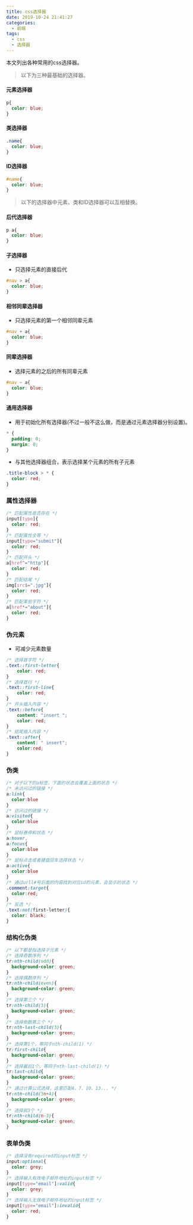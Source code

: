```yaml
---
title: css选择器
date: 2019-10-24 21:41:27
categories:
  - 前端
tags:
  - css
  - 选择器
---
```


本文列出各种常用的css选择器。

>  以下为三种最基础的选择器。 
#### 元素选择器
```css
p{
  color: blue;
}
```
#### 类选择器
```css
.name{
  color: blue;
}
```

#### ID选择器
```css
#name{
  color: blue;
}
```

>  以下的选择器中元素、类和ID选择器可以互相替换。 

#### 后代选择器
```css
p a{
  color: blue;
}
```

#### 子选择器
* 只选择元素的直接后代

```css
#nav > a{
  color: blue;
}
```

#### 相邻同辈选择器
* 只选择元素的第一个相邻同辈元素

```css
#nav + a{
  color: blue;
}
```

#### 同辈选择器
* 选择元素的之后的所有同辈元素

```css
#nav ~ a{
  color: blue;
}
```


#### 通用选择器
* 用于初始化所有选择器(不过一般不这么做，而是通过元素选择器分别设置)。

```css
* {
  padding: 0;
  margin: 0;
}
```

* 与其他选择器组合，表示选择某个元素的所有子元素

```css
.title-block > * {
  color: red;
}
```

### 属性选择器

```css
/* 匹配属性是否存在 */
input[type]{
  color: red;
}
/* 匹配属性全等 */
input[type="submit"]{
  color: red;
}
/* 匹配开头 */
a[href^="http"]{
  color: red;
}
/* 匹配结尾 */
img[src$=".jpg"]{
  color: red;
}
/* 匹配某些字符 */
a[href*="about"]{
  color: red;
}
```

### 伪元素
* 可减少元素数量

```css
/* 选择首字符 */
.text::first-letter{
    color: red;
}
/* 选择首行 */
.text::first-line{
    color: red;
}
/* 开头插入内容 */
.text::before{
    content: "insert ";
    color: red;
}
/* 结尾插入内容 */
.text::after{
    content: " insert";
    color:red;
}
```

### 伪类

```css
/* 对于以下的a标签，下面的状态会覆盖上面的状态 */
/* 未访问过的链接 */
a:link{
  color:blue
}
/* 访问过的链接 */
a:visited{
  color:blue
}
/* 鼠标悬停和状态 */
a:hover,
a:focus{
  color:blue
}
/* 鼠标点击或者键盘回车选择状态 */
a:active{
  color:blue
}
/* 通过urll#号后面的内容找到对应id的元素，会显示的状态 */
.comment:target{
  color:red;
}
/* 反选 */
.text:not(first-letter){
  color: black;
}
```

### 结构化伪类

```css
/* 以下都是指选择子元素 */
/* 选择奇数序列 */
tr:nth-child(odd){
  background-color: green;
}
/* 选择偶数序列 */
tr:nth-child(even){
  background-color: green;
}
/* 选择第三个 */
tr:nth-child(3){
  background-color: green;
}
/* 选择倒数第三个 */
tr:nth-last-child(3){
  background-color: green;
}
/* 选择第1个，等同于nth-child(1) */
tr:first-child{
  background-color: green;
}
/* 选择最后1个，等同于nth-last-child(1) */
tr:last-child{
  background-color: green;
}
/* 通过计算公式选择，这里匹配4、7、10、13... */
tr:nth-child(3n+4){
  background-color: green;
}
/* 选择前3个 */
tr:nth-child(n-3){
  background-color: green;
}
```


### 表单伪类
```css
/* 选择没有required的input标签 */
input:optional{
  color: grey;
}
/* 选择输入有效电子邮件地址的input标签 */
input[type="email"]:valid{
  color: grey;
}
/* 选择输入无效电子邮件地址的input标签 */
input[type="email"]:invalid{
  color: red;
}
```
